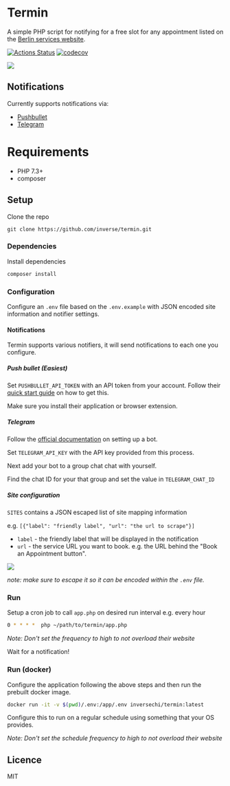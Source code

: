 # Termin

A simple PHP script for notifying for a free slot for any appointment listed on the [Berlin services website][0].

[![Actions Status](https://github.com/inverse/termin/workflows/CI/badge.svg)](https://github.com/inverse/termin/actions)
[![codecov](https://codecov.io/gh/inverse/termin/branch/master/graph/badge.svg)](https://codecov.io/gh/inverse/termin)


![](https://i.imgur.com/8vxmVo2.png)

## Notifications

Currently supports notifications via:

- [Pushbullet][1]
- [Telegram][2]

# Requirements

- PHP 7.3+
- composer

## Setup

Clone the repo

```basg
git clone https://github.com/inverse/termin.git
```

### Dependencies

Install dependencies
 
 ```bash
 composer install
```

### Configuration

Configure an `.env` file based on the `.env.example` with JSON encoded site information and notifier settings.

#### Notifications

Termin supports various notifiers, it will send notifications to each one you configure.

##### Push bullet (Easiest)

Set `PUSHBULLET_API_TOKEN` with an API token from your account. Follow their [quick start guide][3] on how to get this.

Make sure you install their application or browser extension.

##### Telegram

Follow the [official documentation][4] on setting up a bot.

Set `TELEGRAM_API_KEY` with the API key provided from this process.

Next add your bot to a group chat chat with yourself. 

Find the chat ID for your that group and set the value in `TELEGRAM_CHAT_ID`

##### Site configuration

`SITES` contains a JSON escaped list of site mapping information

e.g. `[{"label": "friendly label", "url": "the url to scrape"}]`


- `label` - the friendly label that will be displayed in the notification
- `url` - the service URL you want to book. e.g. the URL behind the "Book an Appointment button".

![](https://i.imgur.com/zqSScD5.png)

_note: make sure to escape it so it can be encoded within the `.env` file._

### Run

Setup a cron job to call `app.php` on desired run interval e.g. every hour

 ```bash
0 * * * *  php ~/path/to/termin/app.php
```

_Note: Don't set the frequency to high to not overload their website_

Wait for a notification!

### Run (docker)

Configure the application following the above steps and then run the prebuilt docker image.

```bash
docker run -it -v $(pwd)/.env:/app/.env inversechi/termin:latest
```

Configure this to run on a regular schedule using something that your OS provides.

_Note: Don't set the schedule frequency to high to not overload their website_


## Licence

MIT

[0]: https://service.berlin.de/terminvereinbarung/
[1]: https://www.pushbullet.com/
[2]: https://telegram.org/
[3]: https://docs.pushbullet.com/#api-quick-start
[4]: https://core.telegram.org/bots#3-how-do-i-create-a-bot
